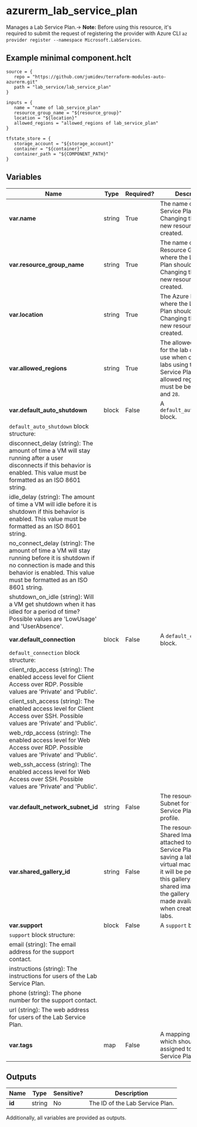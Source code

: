 # azurerm_lab_service_plan

Manages a Lab Service Plan.-> **Note:** Before using this resource, it's required to submit the request of registering the provider with Azure CLI `az provider register --namespace Microsoft.LabServices`.

## Example minimal component.hclt

```hcl
source = {
   repo = "https://github.com/jumidev/terraform-modules-auto-azurerm.git" 
   path = "lab_service/lab_service_plan" 
}

inputs = {
   name = "name of lab_service_plan" 
   resource_group_name = "${resource_group}" 
   location = "${location}" 
   allowed_regions = "allowed_regions of lab_service_plan" 
}

tfstate_store = {
   storage_account = "${storage_account}" 
   container = "${container}" 
   container_path = "${COMPONENT_PATH}" 
}

```

## Variables

| Name | Type | Required? |  Description |
| ---- | ---- | --------- |  ----------- |
| **var.name** | string | True | The name of the Lab Service Plan. Changing this forces a new resource to be created. | 
| **var.resource_group_name** | string | True | The name of the Resource Group where the Lab Service Plan should exist. Changing this forces a new resource to be created. | 
| **var.location** | string | True | The Azure Region where the Lab Service Plan should exist. Changing this forces a new resource to be created. | 
| **var.allowed_regions** | string | True | The allowed regions for the lab creator to use when creating labs using this Lab Service Plan. The allowed region's count must be between `1` and `28`. | 
| **var.default_auto_shutdown** | block | False | A `default_auto_shutdown` block. | 
| `default_auto_shutdown` block structure: || 
|   disconnect_delay (string): The amount of time a VM will stay running after a user disconnects if this behavior is enabled. This value must be formatted as an ISO 8601 string. ||
|   idle_delay (string): The amount of time a VM will idle before it is shutdown if this behavior is enabled. This value must be formatted as an ISO 8601 string. ||
|   no_connect_delay (string): The amount of time a VM will stay running before it is shutdown if no connection is made and this behavior is enabled. This value must be formatted as an ISO 8601 string. ||
|   shutdown_on_idle (string): Will a VM get shutdown when it has idled for a period of time? Possible values are 'LowUsage' and 'UserAbsence'. ||
| **var.default_connection** | block | False | A `default_connection` block. | 
| `default_connection` block structure: || 
|   client_rdp_access (string): The enabled access level for Client Access over RDP. Possible values are 'Private' and 'Public'. ||
|   client_ssh_access (string): The enabled access level for Client Access over SSH. Possible values are 'Private' and 'Public'. ||
|   web_rdp_access (string): The enabled access level for Web Access over RDP. Possible values are 'Private' and 'Public'. ||
|   web_ssh_access (string): The enabled access level for Web Access over SSH. Possible values are 'Private' and 'Public'. ||
| **var.default_network_subnet_id** | string | False | The resource ID of the Subnet for the Lab Service Plan network profile. | 
| **var.shared_gallery_id** | string | False | The resource ID of the Shared Image Gallery attached to this Lab Service Plan. When saving a lab template virtual machine image it will be persisted in this gallery. The shared images from the gallery can be made available to use when creating new labs. | 
| **var.support** | block | False | A `support` block. | 
| `support` block structure: || 
|   email (string): The email address for the support contact. ||
|   instructions (string): The instructions for users of the Lab Service Plan. ||
|   phone (string): The phone number for the support contact. ||
|   url (string): The web address for users of the Lab Service Plan. ||
| **var.tags** | map | False | A mapping of tags which should be assigned to the Lab Service Plan. | 



## Outputs

| Name | Type | Sensitive? | Description |
| ---- | ---- | --------- | --------- |
| **id** | string | No  | The ID of the Lab Service Plan. | 

Additionally, all variables are provided as outputs.
